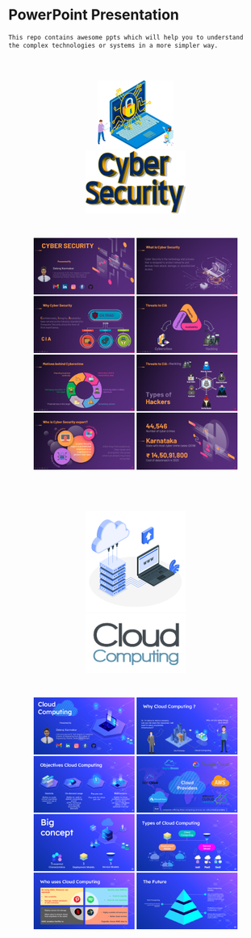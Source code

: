 # PowerPoint Presentation
    This repo contains awesome ppts which will help you to understand 
    the complex technologies or systems in a more simpler way.

<br>
<br>
<!-- ![Cyber Security](assets/Daco_4328764.png)
![Cyber Security](assets/Daco_5612429.png) -->

<p align="center">
  <img src="assets/Daco_4328764.png" width="150" title="Cyber Security icon">
  <br>
  <img src="assets/Daco_5612429.png" width="200" alt="Cyber Security">
</p>

<br>

<p align="center">
  <img src="assets/Screenshot (93).png" width="200">
  <img src="assets/Screenshot (94).png" width="200">
  <img src="assets/Screenshot (97).png" width="200">
  <img src="assets/Screenshot (99).png" width="200">
  <img src="assets/Screenshot (98).png" width="200">
  <img src="assets/Screenshot (95).png" width="200">
  <img src="assets/Screenshot (100).png" width="200">
  <img src="assets/Screenshot (96).png" width="200">
</p>

<br>
<br>
<br>

<p align="center">
  <img src="assets/asset-business-cloud-hosting.png" width="200" title="Cyber Security icon">
  <br>
  <img src="assets/Cloud-Computing1-removebg-preview.png" width="200" alt="Cyber Security">
</p>

<br>

<p align="center">
  <img src="assets/Screenshot (102).png" width="200">
  <img src="assets/Screenshot (103).png" width="200">
  <img src="assets/Screenshot (104).png" width="200">
  <img src="assets/Screenshot (105).png" width="200">
  <img src="assets/Screenshot (106).png" width="200">
  <img src="assets/Screenshot (107).png" width="200">
  <img src="assets/Screenshot (108).png" width="200">
  <img src="assets/Screenshot (109).png" width="200">
</p>

